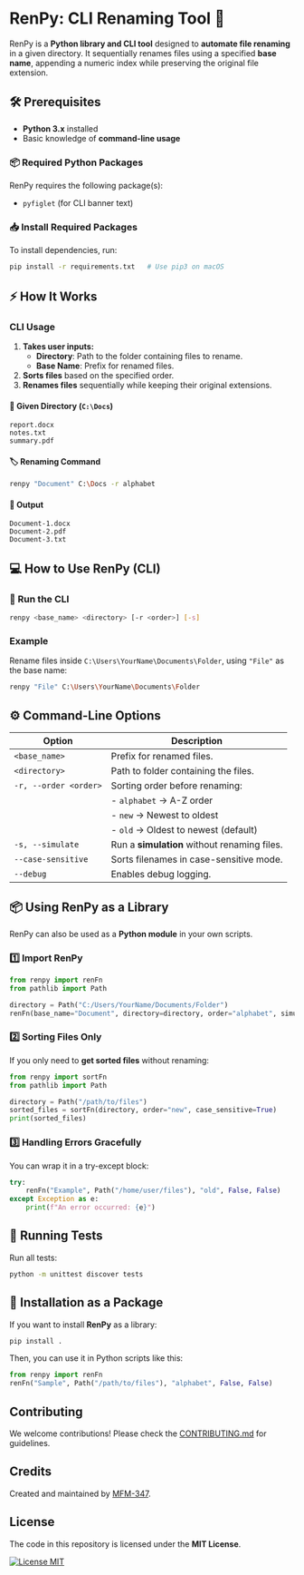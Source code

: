 # **RenPy: CLI Renaming Tool** 🚀

RenPy is a **Python library and CLI tool** designed to **automate file renaming** in a given directory. It sequentially renames files using a specified **base name**, appending a numeric index while preserving the original file extension.

## **🛠️ Prerequisites**

- **Python 3.x** installed
- Basic knowledge of **command-line usage**

### **📦 Required Python Packages**

RenPy requires the following package(s):

- `pyfiglet` (for CLI banner text)

### **📥 Install Required Packages**

To install dependencies, run:

```sh
pip install -r requirements.txt   # Use pip3 on macOS
```

## **⚡ How It Works**

### **CLI Usage**

1. **Takes user inputs:**
   - **Directory**: Path to the folder containing files to rename.
   - **Base Name**: Prefix for renamed files.
2. **Sorts files** based on the specified order.
3. **Renames files** sequentially while keeping their original extensions.

#### **📂 Given Directory (`C:\Docs`)**

```
report.docx
notes.txt
summary.pdf
```

#### **🏷️ Renaming Command**

```sh
renpy "Document" C:\Docs -r alphabet
```

#### **📝 Output**

```
Document-1.docx
Document-2.pdf
Document-3.txt
```

## **💻 How to Use RenPy (CLI)**

### **📌 Run the CLI**

```sh
renpy <base_name> <directory> [-r <order>] [-s]
```

### **Example**

Rename files inside `C:\Users\YourName\Documents\Folder`, using `"File"` as the base name:

```sh
renpy "File" C:\Users\YourName\Documents\Folder
```

## **⚙️ Command-Line Options**

| Option                | Description                                  |
| --------------------- | -------------------------------------------- |
| `<base_name>`         | Prefix for renamed files.                    |
| `<directory>`         | Path to folder containing the files.         |
| `-r, --order <order>` | Sorting order before renaming:               |
|                       | - `alphabet` → A-Z order                     |
|                       | - `new` → Newest to oldest                   |
|                       | - `old` → Oldest to newest (default)         |
| `-s, --simulate`      | Run a **simulation** without renaming files. |
| `--case-sensitive`    | Sorts filenames in case-sensitive mode.      |
| `--debug`             | Enables debug logging.                       |

## **📦 Using RenPy as a Library**

RenPy can also be used as a **Python module** in your own scripts.

### **1️⃣ Import RenPy**

```python
from renpy import renFn
from pathlib import Path

directory = Path("C:/Users/YourName/Documents/Folder")
renFn(base_name="Document", directory=directory, order="alphabet", simulate=False, case_sensitive=False)
```

### **2️⃣ Sorting Files Only**

If you only need to **get sorted files** without renaming:

```python
from renpy import sortFn
from pathlib import Path

directory = Path("/path/to/files")
sorted_files = sortFn(directory, order="new", case_sensitive=True)
print(sorted_files)
```

### **3️⃣ Handling Errors Gracefully**

You can wrap it in a try-except block:

```python
try:
    renFn("Example", Path("/home/user/files"), "old", False, False)
except Exception as e:
    print(f"An error occurred: {e}")
```

## **🧪 Running Tests**

Run all tests:

```sh
python -m unittest discover tests
```

## **🚀 Installation as a Package**

If you want to install **RenPy** as a library:

```sh
pip install .
```

Then, you can use it in Python scripts like this:

```python
from renpy import renFn
renFn("Sample", Path("/path/to/files"), "alphabet", False, False)
```

## Contributing

We welcome contributions! Please check the [CONTRIBUTING.md](https://github.com/MFM-347/Ren.py/blob/main/CONTRIBUTING.md) for guidelines.

## Credits

Created and maintained by [MFM-347](https://github.com/MFM-347).

## License

The code in this repository is licensed under the **MIT License**.

[![License MIT](https://img.shields.io/badge/License-MIT-green.svg)](https://github.com/MFM-347/Ren.py/LICENSE)
